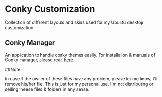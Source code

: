 # Conky Customization

Collection of different layouts and skins used for my Ubuntu desktop customization.


## Conky Manager

An application to handle conky themes easily. For installation & manuals of Conky manager, please read [here](http://www.teejeetech.in/2014/06/conky-manager-v2-released.html).


##Note

In case if the owner of these files have any problem, please let me know, I'll remove his/her file. This is just for my personal use, I'm not distributing or selling theese files & folders in any sense.


